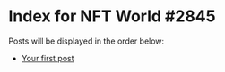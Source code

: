 # Index for NFT World #2845
Posts will be displayed in the order below:

- [Your first post](./001-first.md)

